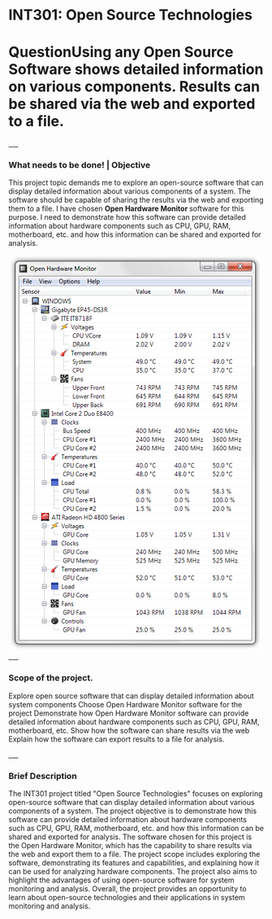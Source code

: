 # INT301: Open Source Technologies
<h1><b>Question</b>Using any Open Source Software shows detailed information on various components. Results can be shared via the web and exported to a file.</h1>
___
<h3>What needs to be done! | Objective </h3>
<p>This project topic demands me to explore an open-source software that can display detailed information about various components of a system. The software should be capable of sharing the results via the web and exporting them to a file. I have chosen <b>Open Hardware Monitor </b>software for this purpose. I need to demonstrate how this software can provide detailed information about hardware components such as CPU, GPU, RAM, motherboard, etc. and how this information can be shared and exported for analysis.</p>
<img src="Pro1.png" alt="Open Hardware Monitor">
___
<h3>Scope of the project.</h3>
<p>Explore open source software that can display detailed information about system components
Choose Open Hardware Monitor software for the project
Demonstrate how Open Hardware Monitor software can provide detailed information about hardware components such as CPU, GPU, RAM, motherboard, etc.
Show how the software can share results via the web
Explain how the software can export results to a file for analysis.</p>
___
<h3>Brief Description</h3>
<p>The INT301 project titled "Open Source Technologies" focuses on exploring open-source software that can display detailed information about various components of a system. The project objective is to demonstrate how this software can provide detailed information about hardware components such as CPU, GPU, RAM, motherboard, etc. and how this information can be shared and exported for analysis. The software chosen for this project is the Open Hardware Monitor, which has the capability to share results via the web and export them to a file. The project scope includes exploring the software, demonstrating its features and capabilities, and explaining how it can be used for analyzing hardware components. The project also aims to highlight the advantages of using open-source software for system monitoring and analysis. Overall, the project provides an opportunity to learn about open-source technologies and their applications in system monitoring and analysis.</p>
